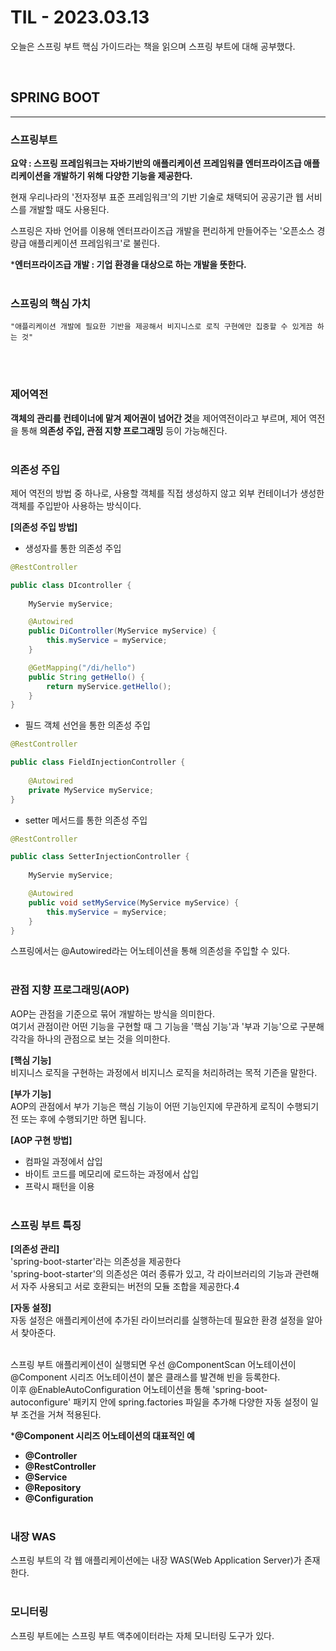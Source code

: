 # TIL - 2023.03.13

오늘은 스프링 부트 핵심 가이드라는 책을 읽으며 스프링 부트에 대해 공부했다.

<br>

## SPRING BOOT
---
### **스프링부트**
**요약 : 스프링 프레임워크는 자바기반의 애플리케이션 프레임워클 엔터프라이즈급 애플리케이션을 개발하기 위해 다양한 기능을 제공한다.**


현재 우리나라의 '전자정부 표준 프레임워크'의 기반 기술로 채택되어 공공기관 웹 서비스를 개발할 때도 사용된다.

스프링은 자바 언어를 이용해 엔터프라이즈급 개발을 편리하게 만들어주는 '오픈소스 경량급 애플리케이션 프레임워크'로 불린다.

***엔터프라이즈급 개발 : 기업 환경을 대상으로 하는 개발을 뜻한다.**
<br><br>

### **스프링의 핵심 가치**
```
"애플리케이션 개발에 필요한 기반을 제공해서 비지니스로 로직 구현에만 집중할 수 있게끔 하는 것"
```
<br><br>

### **제어역전**
**객체의 관리를 컨테이너에 맡겨 제어권이 넘어간 것**을 제어역전이라고 부르며, 제어 역전을 통해 **의존성 주입, 관점 지향 프로그래밍** 등이 가능해진다.
<br><br>

### **의존성 주입**
제어 역전의 방법 중 하나로, 사용할 객체를 직접 생성하지 않고 외부 컨테이너가 생성한 객체를 주입받아 사용하는 방식이다.

**[의존성 주입 방법]**
- 생성자를 통한 의존성 주입
```java
@RestController

public class DIcontroller {
    
    MyServie myService;

    @Autowired
    public DiController(MyService myService) {
        this.myService = myService;
    }

    @GetMapping("/di/hello")
    public String getHello() {
        return myService.getHello();
    }
}
```
- 필드 객체 선언을 통한 의존성 주입
```java
@RestController

public class FieldInjectionController {
    
    @Autowired
    private MyService myService;
}
```
- setter 메서드를 통한 의존성 주입
```java
@RestController

public class SetterInjectionController {
    
    MyServie myService;

    @Autowired
    public void setMyService(MyService myService) {
        this.myService = myService;
    }
}
```

스프링에서는 @Autowired라는 어노테이션을 통해 의존성을 주입할 수 있다.
<br><br>

### **관점 지향 프로그래밍(AOP)**
AOP는 관점을 기준으로 묶어 개발하는 방식을 의미한다.<br>
여기서 관점이란 어떤 기능을 구현할 때 그 기능을 '핵심 기능'과 '부과 기능'으로 구분해 각각을 하나의 관점으로 보는 것을 의미한다.

**[핵심 기능]**<br>
비지니스 로직을 구현하는 과정에서 비지니스 로직을 처리하려는 목적 기즌을 말한다.

**[부가 기능]**<br>
AOP의 관점에서 부가 기능은 핵심 기능이 어떤 기능인지에 무관하게 로직이 수행되기 전 또는 후에 수행되기만 하면 됩니다.

**[AOP 구현 방법]**
- 컴파일 과정에서 삽입
- 바이트 코드를 메모리에 로드하는 과정에서 삽입
- 프락시 패턴을 이용
<br><br>

### **스프링 부트 특징**
**[의존성 관리]**<br>
'spring-boot-starter'라는 의존성을 제공한다<br>
'spring-boot-starter'의 의존성은 여러 종류가 있고, 각 라이브러리의 기능과 관련해서 자주 사용되고 서로 호환되는 버전의 모듈 조합을 제공한다.4

**[자동 설정]**<br>
자동 설정은 애플리케이션에 추가된 라이브러리를 실행하는데 필요한 환경 설정을 알아서 찾아준다.<br><br>

스프링 부트 애플리케이션이 실행되면 우선 @ComponentScan 어노테이션이 @Component 시리즈 어노테이션이 붙은 클래스를 발견해 빈을 등록한다.<br>
이후 @EnableAutoConfiguration 어노테이션을 통해 'spring-boot-autoconfigure' 패키지 안에 spring.factories 파일을 추가해 다양한 자동 설정이 일부 조건을 거쳐 적용된다.

***@Component 시리즈 어노테이션의 대표적인 예**
- **@Controller**
- **@RestController**
- **@Service**
- **@Repository**
- **@Configuration**
<br><br>

### **내장 WAS**
스프링 부트의 각 웹 애플리케이션에는 내장 WAS(Web Application Server)가 존재한다.
<br><br>

### **모니터링**
스프링 부트에는 스프링 부트 액추에이터라는 자체 모니터링 도구가 있다.
<br><br>